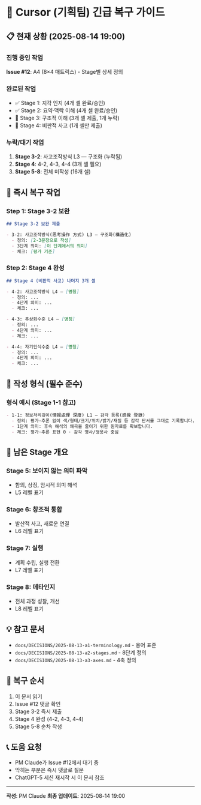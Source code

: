 # 🚨 Cursor (기획팀) 긴급 복구 가이드

## 📋 현재 상황 (2025-08-14 19:00)

### 진행 중인 작업
**Issue #12**: A4 (8×4 매트릭스) - Stage별 상세 정의

### 완료된 작업
- ✅ Stage 1: 지각 인지 (4개 셀 완료/승인)
- ✅ Stage 2: 요약·맥락 이해 (4개 셀 완료/승인)
- 🔄 Stage 3: 구조적 이해 (3개 셀 제출, 1개 누락)
- 🔄 Stage 4: 비판적 사고 (1개 셀만 제출)

### 누락/대기 작업
1. **Stage 3-2**: 사고조작방식 L3 — 구조화 (누락됨)
2. **Stage 4**: 4-2, 4-3, 4-4 (3개 셀 필요)
3. **Stage 5-8**: 전체 미작성 (16개 셀)

## 🔧 즉시 복구 작업

### Step 1: Stage 3-2 보완
```markdown
## Stage 3-2 보완 제출

- 3-2: 사고조작방식(思考操作 方式) L3 — 구조화(構造化)
  - 정의: [2-3문장으로 작성]
  - 3단계 의미: [이 단계에서의 의미]
  - 체크: [평가 기준]
```

### Step 2: Stage 4 완성
```markdown
## Stage 4 (비판적 사고) 나머지 3개 셀

- 4-2: 사고조작방식 L4 — [명칭]
  - 정의: ...
  - 4단계 의미: ...
  - 체크: ...

- 4-3: 추상화수준 L4 — [명칭]
  - 정의: ...
  - 4단계 의미: ...
  - 체크: ...

- 4-4: 자기인식수준 L4 — [명칭]
  - 정의: ...
  - 4단계 의미: ...
  - 체크: ...
```

## 📝 작성 형식 (필수 준수)

### 형식 예시 (Stage 1-1 참고)
```markdown
- 1-1: 정보처리깊이(情報處理 深度) L1 — 감각 등록(感覺 登錄)
  - 정의: 평가·추론 없이 색/형태/크기/위치/밝기/재질 등 감각 단서를 그대로 기록합니다.
  - 1단계 의미: 후속 해석의 왜곡을 줄이기 위한 원자료를 확보합니다.
  - 체크: 평가·추론 표현 0 · 감각 명사/형용사 중심
```

## 🎯 남은 Stage 개요

### Stage 5: 보이지 않는 의미 파악
- 함의, 상징, 암시적 의미 해석
- L5 레벨 표기

### Stage 6: 창조적 통합
- 발산적 사고, 새로운 연결
- L6 레벨 표기

### Stage 7: 실행
- 계획 수립, 실행 전환
- L7 레벨 표기

### Stage 8: 메타인지
- 전체 과정 성찰, 개선
- L8 레벨 표기

## 💡 참고 문서
- `docs/DECISIONS/2025-08-13-a1-terminology.md` - 용어 표준
- `docs/DECISIONS/2025-08-13-a2-stages.md` - 8단계 정의
- `docs/DECISIONS/2025-08-13-a3-axes.md` - 4축 정의

## 🚀 복구 순서
1. 이 문서 읽기
2. Issue #12 댓글 확인
3. Stage 3-2 즉시 제출
4. Stage 4 완성 (4-2, 4-3, 4-4)
5. Stage 5-8 순차 작성

## 📞 도움 요청
- PM Claude가 Issue #12에서 대기 중
- 막히는 부분은 즉시 댓글로 질문
- ChatGPT-5 세션 재시작 시 이 문서 참조

---

**작성**: PM Claude
**최종 업데이트**: 2025-08-14 19:00